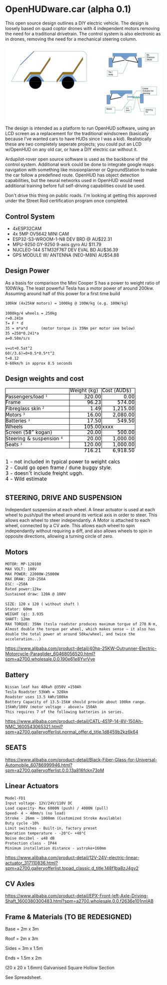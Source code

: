 # OpenHUDware.car (alpha 0.1)

This open source design outlines a DIY electric vehicle. The design is loosely based on quad coptor drones with 4 independent motors removing the need for a traditional drivetrain. The control system is also electronic as in drones, removing the need for a mechanical steering column. 

![alt text](./images/shell "car plan section")

The design is intended as a platform to run OpenHUD software, using an LCD screen as a replacement for the traditional windscreen (basically because I’ve wanted cars to have HUDs since I was a kid). Realistically these are two completely seperate projects; you could put an LCD w/OpenHUD on any old car, or have a DIY electric car without it. 

Ardupilot-rover open source software is used as the backbone of the control system. Additional work could be done to integrate google maps navigation with something like missionplanner or QgroundStation to make the car follow a predefined route. OpenHUD has object detection capabilities, but the neural networks used in OpenHUD would need additional training before full self-driving capabilities could be used. 

Don't drive this thing on public roads. I'm looking at getting this approved under the Street Rod certification program once completed. 


## Control System
* 4xESP32CAM 
* 4x 5MP OV5642 MINI CAM 
* ESP32-S3-WROOM-1-N8 DEV BRD @ AU$22.31
* MPU-9250 GY-9250 9-axis gyro AU $11.79
* NUCLEO-144 STM32F767 DEV EVAL BD AU$36.39 
* GPS MODULE W/ ANTENNA (NEO-M8N) AU$54.88

    
## Design Power
As a basis for comparison the Mini Cooper S has a power to weight ratio of 100W/kg. The least powerful Tesla has a motor power of around 200kw. Assuming around half of this power for a first time build
```
100kW (4x25kW motors) = 1000kg @ 100W/kg (e.g. 100W/kg)

1000kg/4 wheels = 250kg
r=0.241m
T= F * d
35 = m*a*d 		(motor torque is 35Nm per motor see below)
35 =250*0.241*a
a=0.58m/s/s

v=ut+0.5at^2
60(/3.6)=0+0.5*0.5*t^2
t=8.12
0-60km/h in approx 8.5 seconds

```
## Design weights and cost
![alt text](./images/designtable.jpg "weights and costs.")


## STEERING, DRIVE AND SUSPENSION

Independant suspension at each wheel. A linear actuator is used at each wheel to push/pull the wheel around its vertical axis in order to steer. This allows each wheel to steer independantly. A Motor is attached to each wheel, connected by a CV axle. This allows each wheel to spin independantly without requiring a diff, and also allows wheels to spin in opposite directions, allowing a turning circle of zero.


## Motors
```
MOTOR: MP-120100
MAX VOLT: 100V
MAX POWER: 22000W-25000W
MAX DRAW: 220-250A
ESC: ~250A
Rated power:12kw
Sustained draw: 120A @ 100V

SIZE: 120 x 120 ( without shaft )
Stator: 60mm
WEIGHT (g): 3.935
SHAFT: 12mm
MAX TORQUE: 35Nm (tesla roadster produces maximum torque of 270 N⋅m, Almost double the torque per wheel, which makes sense – it also has double the total power at around 50kw/wheel, and twice the acceleration...)
```
https://www.alibaba.com/product-detail/40hp-25KW-Outrunner-Electric-Motorcycle-Paraglider_60468056520.html?spm=a2700.wholesale.0.0.190e61e8YvrVye

## Battery 
```
Nissan leaf has 40kwh @350V =150Ah
Tesla Roadster 53kWh = 320km
Roadster uses 13.5 kWh/100km
Battery Capacity of 13.5-15kW should provide about 100km range.
15kWh/100V (motor voltage - above)= 150Ah 
This requires 7 of the following batteries in series.
```
https://www.alibaba.com/product-detail/CATL-4S1P-14-8V-150Ah-NMC_1600543065321.html?spm=a2700.galleryofferlist.normal_offer.d_title.1d8459b2kz6k64



## SEATS
https://www.alibaba.com/product-detail/Black-Fiber-Glass-for-Universal-Automobile_60786999946.html?spm=a2700.galleryofferlist.0.0.13a816fckn73oM

## Linear Actuators
```
Model-FD1
Input voltage- 12V/24V/110V DC
Load capacity- Max 6000N (push) / 4000N (pull)
Speed- 4 ~ 40mm/s (no load)
Stroke - 26mm ~ 1000mm (Customized Stroke Available)
Duty cycle -10%
Limit switches - Built-in, factory preset
Operation temperature - -20°C~ +40°C
Noise decibel - ≤48 dB
Protection class - IP44
Minimum installation distance - ≥stroke+160mm
```
https://www.alibaba.com/product-detail/12V-24V-electric-linear-actuator_317110836.html?spm=a2700.galleryofferlist.topad_classic.d_title.148f1ba8zJ4gv2


## CV Axles 
https://www.alibaba.com/product-detail/EPX-Front-left-Axle-Driving-Shaft_1600380300483.html?spm=a2700.wholesale.0.0.f2636e101nnIAB


## Frame & Materials (TO BE REDESIGNED)
Base = 2m x 3m

Roof = 2m x 3m

Sides = 3m x 1.5m

Ends = 1.5m x 2m

(20 x 20 x 1.6mm) Galvanised Square Hollow Section

See Spreadsheet.    
      

